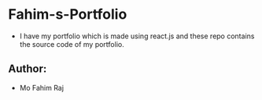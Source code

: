 # Fahim-s-Portfolio
- I have my portfolio which is made using react.js and these repo contains the source code of my portfolio.

## Author:
- Mo Fahim Raj
